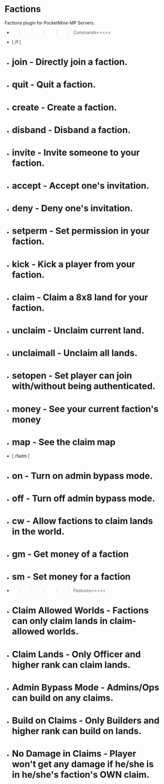 Factions
========

Factions plugin for PocketMine-MP Servers. 

 * >>>>>Commands<<<<<
 *  [ /f ] 
 * # join - Directly join a faction. 
 * # quit - Quit a faction. 
 * # create - Create a faction. 
 * # disband - Disband a faction. 
 * # invite - Invite someone to your faction. 
 * # accept - Accept one's invitation. 
 * # deny - Deny one's invitation. 
 * # setperm - Set permission in your faction. 
 * # kick - Kick a player from your faction. 
 * # claim - Claim a 8x8 land for your faction. 
 * # unclaim - Unclaim current land. 
 * # unclaimall - Unclaim all lands. 
 * # setopen - Set player can join with/without being authenticated. 
 * # money - See your current faction's money
 * # map - See the claim map
 
 *  [ /fadm ]
 * # on - Turn on admin bypass mode. 
 * # off - Turn off admin bypass mode. 
 * # cw - Allow factions to claim lands in the world. 
 * # gm - Get money of a faction
 * # sm - Set money for a faction


 * >>>>>Features<<<<<
 * # Claim Allowed Worlds - Factions can only claim lands in claim-allowed worlds. 
 * # Claim Lands - Only Officer and higher rank can claim lands. 
 * # Admin Bypass Mode - Admins/Ops can build on any claims. 
 * # Build on Claims - Only Builders and higher rank can build on lands. 
 * # No Damage in Claims - Player won't get any damage if he/she is in he/she's faction's OWN claim. 

